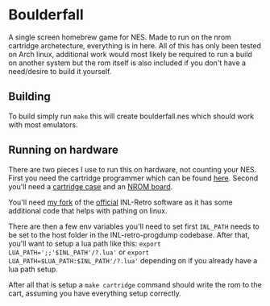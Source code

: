 # Boulderfall

A single screen homebrew game for NES. Made to run on the 
nrom cartridge archetecture, everything is in here. All
of this has only been tested on Arch linux, additional
work would most likely be required to run a build on another
system but the rom itself is also included if you don't have
a need/desire to build it yourself. 

## Building
To build simply run `make` this will create boulderfall.nes 
which should work with most emulators.

## Running on hardware
There are two pieces I use to run this on hardware, not counting your NES. First you
need the cartridge programmer which can be found [here](http://www.infiniteneslives.com/inlretro.php).
Second you'll need a [cartridge case](http://www.infiniteneslives.com/nessupplies.php#cases) 
and an [NROM board](http://www.infiniteneslives.com/nessupplies.php#NROM).

You'll need [my fork](https://gitlab.com/toastynerd/INL-retro-progdump) of the [official](https://gitlab.com/InfiniteNesLives/INL-retro-progdump) INL-Retro
software as it has some additional code that helps with pathing on linux.

There are then a few env variables you'll need to set first `INL_PATH` needs
to be set to the host folder in the INL-retro-progdump codebase. After that,
you'll want to setup a lua path like this: `export LUA_PATH=';;'$INL_PATH'/?.lua'`
or `export LUA_PATH=$LUA_PATH:$INL_PATH'/?.lua'` depending on if you already
have a lua path setup.

After all that is setup a `make cartridge` command should write the rom
to the cart, assuming you have everything setup correctly.
